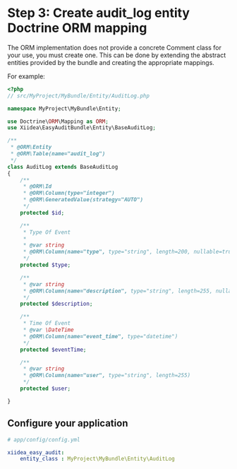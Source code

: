 Step 3:  Create audit_log entity Doctrine ORM mapping
======================================================
The ORM implementation does not provide a concrete Comment class for your use,
you must create one. This can be done by extending the abstract entities
provided by the bundle and creating the appropriate mappings.

For example:

``` php
<?php
// src/MyProject/MyBundle/Entity/AuditLog.php

namespace MyProject\MyBundle\Entity;

use Doctrine\ORM\Mapping as ORM;
use Xiidea\EasyAuditBundle\Entity\BaseAuditLog;

/**
 * @ORM\Entity
 * @ORM\Table(name="audit_log")
 */
class AuditLog extends BaseAuditLog
{
    /**
     * @ORM\Id
     * @ORM\Column(type="integer")
     * @ORM\GeneratedValue(strategy="AUTO")
     */
    protected $id;

    /**
     * Type Of Event
     *
     * @var string
     * @ORM\Column(name="type", type="string", length=200, nullable=true)
     */
    protected $type;

    /**
     * @var string
     * @ORM\Column(name="description", type="string", length=255, nullable=true)
     */
    protected $description;

    /**
     * Time Of Event
     * @var \DateTime
     * @ORM\Column(name="event_time", type="datetime")
     */
    protected $eventTime;

    /**
     * @var string
     * @ORM\Column(name="user", type="string", length=255)
     */
    protected $user;

}
```

## Configure your application

``` yaml
# app/config/config.yml

xiidea_easy_audit:
    entity_class : MyProject\MyBundle\Entity\AuditLog

```
